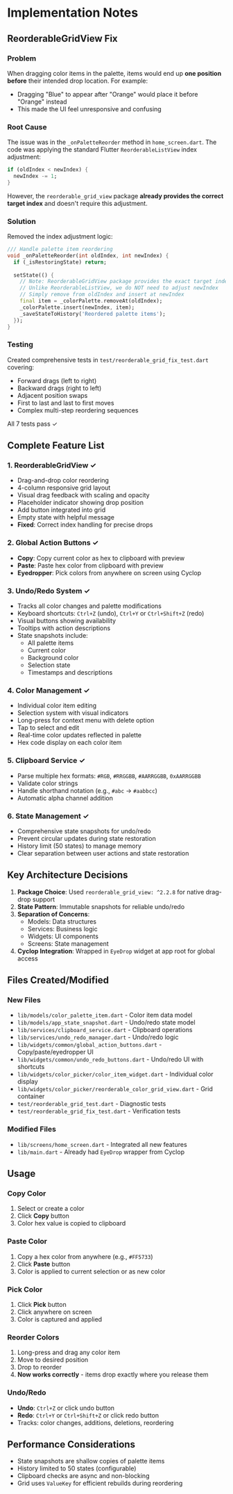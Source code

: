 # Implementation Notes

## ReorderableGridView Fix

### Problem
When dragging color items in the palette, items would end up **one position before** their intended drop location. For example:
- Dragging "Blue" to appear after "Orange" would place it before "Orange" instead
- This made the UI feel unresponsive and confusing

### Root Cause
The issue was in the `_onPaletteReorder` method in `home_screen.dart`. The code was applying the standard Flutter `ReorderableListView` index adjustment:

```dart
if (oldIndex < newIndex) {
  newIndex -= 1;
}
```

However, the `reorderable_grid_view` package **already provides the correct target index** and doesn't require this adjustment.

### Solution
Removed the index adjustment logic:

```dart
/// Handle palette item reordering
void _onPaletteReorder(int oldIndex, int newIndex) {
  if (_isRestoringState) return;
  
  setState(() {
    // Note: ReorderableGridView package provides the exact target index
    // Unlike ReorderableListView, we do NOT need to adjust newIndex
    // Simply remove from oldIndex and insert at newIndex
    final item = _colorPalette.removeAt(oldIndex);
    _colorPalette.insert(newIndex, item);
    _saveStateToHistory('Reordered palette items');
  });
}
```

### Testing
Created comprehensive tests in `test/reorderable_grid_fix_test.dart` covering:
- Forward drags (left to right)
- Backward drags (right to left)
- Adjacent position swaps
- First to last and last to first moves
- Complex multi-step reordering sequences

All 7 tests pass ✓

## Complete Feature List

### 1. **ReorderableGridView** ✓
- Drag-and-drop color reordering
- 4-column responsive grid layout
- Visual drag feedback with scaling and opacity
- Placeholder indicator showing drop position
- Add button integrated into grid
- Empty state with helpful message
- **Fixed**: Correct index handling for precise drops

### 2. **Global Action Buttons** ✓
- **Copy**: Copy current color as hex to clipboard with preview
- **Paste**: Paste hex color from clipboard with preview
- **Eyedropper**: Pick colors from anywhere on screen using Cyclop

### 3. **Undo/Redo System** ✓
- Tracks all color changes and palette modifications
- Keyboard shortcuts: `Ctrl+Z` (undo), `Ctrl+Y` or `Ctrl+Shift+Z` (redo)
- Visual buttons showing availability
- Tooltips with action descriptions
- State snapshots include:
  - All palette items
  - Current color
  - Background color
  - Selection state
  - Timestamps and descriptions

### 4. **Color Management** ✓
- Individual color item editing
- Selection system with visual indicators
- Long-press for context menu with delete option
- Tap to select and edit
- Real-time color updates reflected in palette
- Hex code display on each color item

### 5. **Clipboard Service** ✓
- Parse multiple hex formats: `#RGB`, `#RRGGBB`, `#AARRGGBB`, `0xAARRGGBB`
- Validate color strings
- Handle shorthand notation (e.g., `#abc` → `#aabbcc`)
- Automatic alpha channel addition

### 6. **State Management** ✓
- Comprehensive state snapshots for undo/redo
- Prevent circular updates during state restoration
- History limit (50 states) to manage memory
- Clear separation between user actions and state restoration

## Key Architecture Decisions

1. **Package Choice**: Used `reorderable_grid_view: ^2.2.8` for native drag-drop support
2. **State Pattern**: Immutable snapshots for reliable undo/redo
3. **Separation of Concerns**: 
   - Models: Data structures
   - Services: Business logic
   - Widgets: UI components
   - Screens: State management
4. **Cyclop Integration**: Wrapped in `EyeDrop` widget at app root for global access

## Files Created/Modified

### New Files
- `lib/models/color_palette_item.dart` - Color item data model
- `lib/models/app_state_snapshot.dart` - Undo/redo state model
- `lib/services/clipboard_service.dart` - Clipboard operations
- `lib/services/undo_redo_manager.dart` - Undo/redo logic
- `lib/widgets/common/global_action_buttons.dart` - Copy/paste/eyedropper UI
- `lib/widgets/common/undo_redo_buttons.dart` - Undo/redo UI with shortcuts
- `lib/widgets/color_picker/color_item_widget.dart` - Individual color display
- `lib/widgets/color_picker/reorderable_color_grid_view.dart` - Grid container
- `test/reorderable_grid_test.dart` - Diagnostic tests
- `test/reorderable_grid_fix_test.dart` - Verification tests

### Modified Files
- `lib/screens/home_screen.dart` - Integrated all new features
- `lib/main.dart` - Already had `EyeDrop` wrapper from Cyclop

## Usage

### Copy Color
1. Select or create a color
2. Click **Copy** button
3. Color hex value is copied to clipboard

### Paste Color
1. Copy a hex color from anywhere (e.g., `#FF5733`)
2. Click **Paste** button
3. Color is applied to current selection or as new color

### Pick Color
1. Click **Pick** button
2. Click anywhere on screen
3. Color is captured and applied

### Reorder Colors
1. Long-press and drag any color item
2. Move to desired position
3. Drop to reorder
4. **Now works correctly** - items drop exactly where you release them

### Undo/Redo
- **Undo**: `Ctrl+Z` or click undo button
- **Redo**: `Ctrl+Y` or `Ctrl+Shift+Z` or click redo button
- Tracks: color changes, additions, deletions, reordering

## Performance Considerations

- State snapshots are shallow copies of palette items
- History limited to 50 states (configurable)
- Clipboard checks are async and non-blocking
- Grid uses `ValueKey` for efficient rebuilds during reordering
